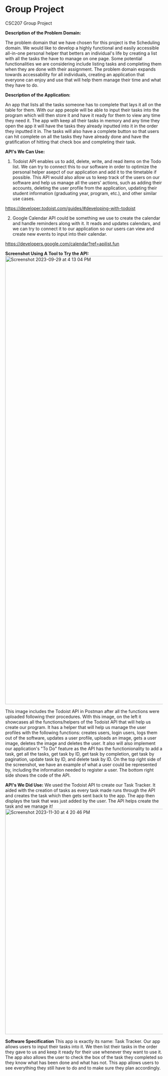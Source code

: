# Group Project
CSC207 Group Project

**Description of the Problem Domain:**

The problem domain that we have chosen for this project is the Scheduling domain. We would like to develop a highly functional and easily accessible all-in-one personal helper that betters an individual's life by creating a list with all the tasks the have to manage on one page. Some potential functionalities we are considering include listing tasks and completing them when they are done with their assignment. The problem domain expands towards accessability for all individuals, creating an application that everyone can enjoy and use that will help them manage their time and what they have to do. 


**Description of the Application:**

An app that lists all the tasks someone has to complete that lays it all on the table for them. With our app people will be able to input their tasks into the program which will then store it and have it ready for them to view any time they need it. The app with keep all their tasks in memory and any time they open the app it will have the tasks they already inputted into it in the order they inputted it in. The tasks will also have a complete button so that users can hit complete on all the tasks they have already done and have the gratification of hitting that check box and completing their task. 

**API's We Can Use:**

1. Todoist API enables us to add, delete, write, and read items on the Todo list. We can try to connect this to our software in order to optimize the personal helper asepct of our application and add it to the timetable if possible. This API would also allow us to keep track of the users on our software and help us manage all the users' actions, such as adding their accounts, deleting the user profile from the application, updating their student information (graduating year, program, etc.), and other similar use cases. 

https://developer.todoist.com/guides/#developing-with-todoist


2. Google Calendar API could be something we use to create the calendar and handle reminders along with it. It reads and updates calendars, and we can try to connect it to our application so our users can view and create new events to input into their calendar. 

https://developers.google.com/calendar?ref=apilist.fun


**Screenshot Using A Tool to Try the API:**
<img width="1430" alt="Screenshot 2023-09-29 at 4 13 04 PM" src="https://github.com/grace-shang/week3-project/assets/128920671/c1d5b70b-2add-49a0-a5c5-ee5a10e8923c">

This image includes the Todoist API in Postman after all the functions were uploaded following their procedures. With this image, on the left it showcases all the functions/helpers of the Todoist API that will help us create our program. It has a helper that will help us manage the user profiles with the following functions: creates users, login users, logs them out of the software, updates a user profile, uploads an image, gets a user image, deletes the image and deletes the user. It also will also implement our application's "To Do" feature as the API has the functionionality to add a task, get all the tasks, get task by ID, get task by completion, get task by pagination, update task by ID, and delete task by ID. On the top right side of the screenshot, we have an example of what a user could be represented by, including the information needed to register a user. The bottom right side shows the code of the API.

**API's We Did Use:**
We used the Todoist API to create our Task Tracker. It aided with the creation of tasks as every task made runs through the API and creates the task which then gets sent back to the app. The app then displays the task that was just added by the user. The API helps create the task and we manage it! 
<img width="719" alt="Screenshot 2023-11-30 at 4 20 46 PM" src="https://github.com/grace-shang/csc207-group-project/assets/128920671/a4787b9a-36a6-47dd-a5d0-65f3b56db6d1">



**Software Specification**
This app is exactly its name: Task Tracker. Our app allows users to input their tasks into it. We then list their tasks in the order they gave to us and keep it ready for their use whenever they want to use it. The app also allows the user to check the box of the task they completed so they know what has been done and what has not. This app allows users to see everything they still have to do and to make sure they plan accordingly. 
